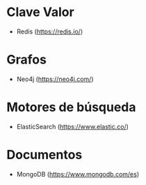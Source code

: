 # Clave Valor

-  Redis (https://redis.io/)

# Grafos

-  Neo4j (https://neo4j.com/)

# Motores de búsqueda

-  ElasticSearch (https://www.elastic.co/)

# Documentos

-  MongoDB (https://www.mongodb.com/es)

